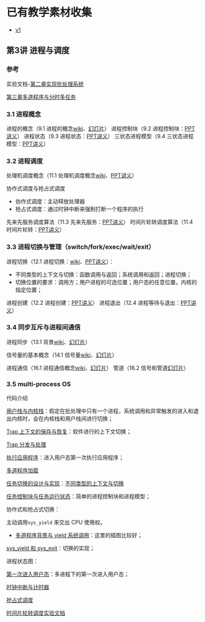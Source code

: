 # 已有教学素材收集

* [v1](https://github.com/LearningOS/os-lectures/blob/57187673ab9e28379108a50808c53d26ea88f2b2/lecture03/ref.md)

## 第3讲 进程与调度
### 参考

实验文档-[第二章实现批处理系统](https://rcore-os.github.io/rCore-Tutorial-Book-v3/chapter2/3batch-system.html#id1)

[第三章多道程序与分时多任务](https://rcore-os.github.io/rCore-Tutorial-Book-v3/chapter3/index.html)

### 3.1 进程概念

进程的概念（9.1 进程的概念[wiki](https://os.cs.tsinghua.edu.cn/oscourse/OS2020spring/lecture09)、[幻灯片]()）
进程控制块（9.2 进程控制块：[PPT讲义](http://os.cs.tsinghua.edu.cn/oscourse/OS2018spring/lecture11?action=AttachFile&do=get&target=20180402-11-2-进程控制块.pptx)）
进程状态（9.3 进程状态：[PPT讲义](http://os.cs.tsinghua.edu.cn/oscourse/OS2015/lecture11?action=AttachFile&do=get&target=11-3-进程状态.pptx)）
三状态进程模型（9.4 三状态进程模型：[PPT讲义](http://os.cs.tsinghua.edu.cn/oscourse/OS2015/lecture11?action=AttachFile&do=get&target=11-4-三状态进程模型.pptx)）

### 3.2 进程调度

处理机调度概念（11.1 处理机调度概念[wiki](https://os.cs.tsinghua.edu.cn/oscourse/OS2020spring/lecture11)、[PPT讲义](http://os.cs.tsinghua.edu.cn/oscourse/OS2015/lecture15?action=AttachFile&do=get&target=15-1.pptx)）

协作式调度与抢占式调度
 * 协作式调度：主动释放处理器
 * 抢占式调度：通过时钟中断来强制打断一个程序的执行

先来先服务调度算法（11.3 先来先服务：[PPT讲义](http://os.cs.tsinghua.edu.cn/oscourse/OS2015/lecture15?action=AttachFile&do=get&target=15-3.pptx)）
时间片轮转调度算法（11.4 时间片轮转：[PPT讲义](http://os.cs.tsinghua.edu.cn/oscourse/OS2015/lecture15?action=AttachFile&do=get&target=15-4.pptx)）

### 3.3 进程切换与管理（switch/fork/exec/wait/exit）

进程切换（12.1 进程切换：[wiki](https://os.cs.tsinghua.edu.cn/oscourse/OS2020spring/lecture10)、[PPT讲义](http://os.cs.tsinghua.edu.cn/oscourse/OS2015/lecture12?action=AttachFile&do=get&target=12-1.pptx)）：

* 不同类型的上下文与切换：函数调用与返回；系统调用和返回；进程切换；
* 切换位置的要求：调用方；用户进程的可选位置；用户态的任意位置，内核的指定位置；

进程创建（12.2 进程创建：[PPT讲义](http://os.cs.tsinghua.edu.cn/oscourse/OS2015/lecture12?action=AttachFile&do=get&target=12-2.pptx)）
进程退出（12.4 进程等待与退出：[PPT讲义](http://os.cs.tsinghua.edu.cn/oscourse/OS2015/lecture12?action=AttachFile&do=get&target=12-4.pptx)）

### 3.4 同步互斥与进程间通信

进程同步（13.1 背景[wiki](https://os.cs.tsinghua.edu.cn/oscourse/OS2020spring/lecture13)、[幻灯片](os.cs.tsinghua.edu.cn/oscourse/OS2015/lecture17?action=AttachFile&do=get&target=17-1%E8%83%8C%E6%99%AF.pptx)）

信号量的基本概念（14.1 信号量[wiki](https://os.cs.tsinghua.edu.cn/oscourse/OS2020spring/lecture14)、[幻灯片](https://os.cs.tsinghua.edu.cn/oscourse/OS2020spring/lecture14?action=AttachFile&do=view&target=20200402-18-1.pptx)）

进程通信（16.1 进程通信概念[wiki](https://os.cs.tsinghua.edu.cn/oscourse/OS2020spring/lecture16)、[幻灯片](os.cs.tsinghua.edu.cn/oscourse/OS2015/lecture20?action=AttachFile&do=get&target=20-5.pptx)）
管道（16.2 信号和管道[幻灯片](http://os.cs.tsinghua.edu.cn/oscourse/OS2015/lecture20?action=AttachFile&do=get&target=20-6.pptx)）

### 3.5 multi-process OS

代码介绍

[用户栈与内核栈](https://rcore-os.github.io/rCore-Tutorial-Book-v3/chapter2/4trap-handling.html#id7)：假定在批处理中只有一个进程，系统调用和异常触发的进入和退出内核时，会在内核栈和用户栈间进行切换；

[Trap 上下文的保存与恢复](https://rcore-os.github.io/rCore-Tutorial-Book-v3/chapter2/4trap-handling.html#id8)：软件进行的上下文切换；

[Trap 分发与处理](https://rcore-os.github.io/rCore-Tutorial-Book-v3/chapter2/4trap-handling.html#id9)

[执行应用程序](https://rcore-os.github.io/rCore-Tutorial-Book-v3/chapter2/4trap-handling.html#ch2-app-execution)：进入用户态第一次执行应用程序；

[多道程序加载](https://rcore-os.github.io/rCore-Tutorial-Book-v3/chapter3/1multi-loader.html#id5)

[任务切换的设计与实现](https://rcore-os.github.io/rCore-Tutorial-Book-v3/chapter3/2task-switching.html#id5)：[不同类型的上下文与切换](https://rcore-os.github.io/rCore-Tutorial-Book-v3/chapter3/2task-switching.html#id4)

[任务控制块与任务运行状态](https://rcore-os.github.io/rCore-Tutorial-Book-v3/chapter3/3multiprogramming.html#id3)：简单的进程控制块和进程模型；

协作式和抢占式切换：

主动调用`sys_yield` 来交出 CPU 使用权。

* [多道程序背景与 yield 系统调用](https://rcore-os.github.io/rCore-Tutorial-Book-v3/chapter3/3multiprogramming.html#yield)：这里的插图比较好；

[sys_yield 和 sys_exit](https://rcore-os.github.io/rCore-Tutorial-Book-v3/chapter3/3multiprogramming.html#id3)：切换的实现；

进程状态图：

[第一次进入用户态](https://rcore-os.github.io/rCore-Tutorial-Book-v3/chapter3/3multiprogramming.html#id5)：多进程下的第一次进入用户态；

[时钟中断与计时器](https://rcore-os.github.io/rCore-Tutorial-Book-v3/chapter3/4time-sharing-system.html#id5)

[抢占式调度](https://rcore-os.github.io/rCore-Tutorial-Book-v3/chapter3/4time-sharing-system.html#id6)

[时间片轮转调度实验文档](https://rcore-os.github.io/rCore-Tutorial-Book-v3/chapter3/4time-sharing-system.html#id4)


